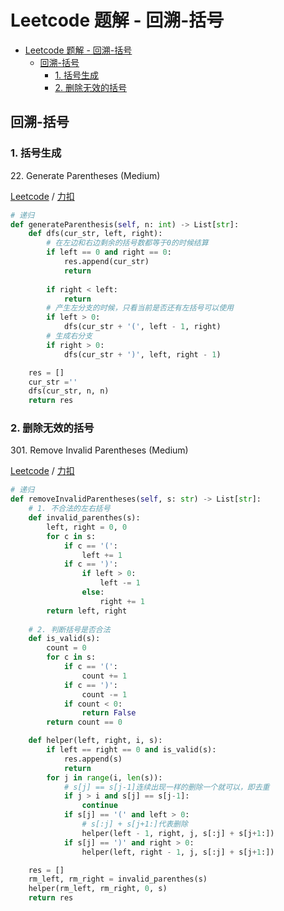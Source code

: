 # Leetcode 题解 - 回溯-括号
<!-- GFM-TOC -->
* [Leetcode 题解 - 回溯-括号](#leetcode-题解---回溯-括号)
  * [回溯-括号](#回溯-括号)
    * [1. 括号生成](#1-括号生成)
    * [2. 删除无效的括号](#2-删除无效的括号)
<!-- GFM-TOC -->

## 回溯-括号

### 1. 括号生成

22\.  Generate Parentheses (Medium)

[Leetcode](https://leetcode.com/problems/generate-parentheses/) / [力扣](https://leetcode-cn.com/problems/generate-parentheses/)

```python
# 递归
def generateParenthesis(self, n: int) -> List[str]:
    def dfs(cur_str, left, right):
        # 在左边和右边剩余的括号数都等于0的时候结算
        if left == 0 and right == 0:
            res.append(cur_str)
            return
        
        if right < left:
            return
        # 产生左分支的时候，只看当前是否还有左括号可以使用
        if left > 0:
            dfs(cur_str + '(', left - 1, right)
        # 生成右分支
        if right > 0:
            dfs(cur_str + ')', left, right - 1)

    res = []
    cur_str =''
    dfs(cur_str, n, n)
    return res
```

### 2. 删除无效的括号

301\. Remove Invalid Parentheses (Medium)

[Leetcode](https://leetcode.com/problems/remove-invalid-parentheses/) / [力扣](https://leetcode-cn.com/problems/remove-invalid-parentheses/)

```python
# 递归
def removeInvalidParentheses(self, s: str) -> List[str]:
    # 1. 不合法的左右括号
    def invalid_parenthes(s):
        left, right = 0, 0
        for c in s:
            if c == '(':
                left += 1
            if c == ')':
                if left > 0:
                    left -= 1
                else:
                    right += 1
        return left, right
    
    # 2. 判断括号是否合法
    def is_valid(s):
        count = 0
        for c in s:
            if c == '(':
                count += 1
            if c == ')':
                count -= 1
            if count < 0:
                return False
        return count == 0

    def helper(left, right, i, s):
        if left == right == 0 and is_valid(s):
            res.append(s)
            return
        for j in range(i, len(s)):
            # s[j] == s[j-1]连续出现一样的删除一个就可以，即去重
            if j > i and s[j] == s[j-1]:
                continue
            if s[j] == '(' and left > 0:
                # s[:j] + s[j+1:]代表删除
                helper(left - 1, right, j, s[:j] + s[j+1:])
            if s[j] == ')' and right > 0:
                helper(left, right - 1, j, s[:j] + s[j+1:])   

    res = []
    rm_left, rm_right = invalid_parenthes(s)
    helper(rm_left, rm_right, 0, s)
    return res 
```
